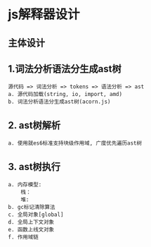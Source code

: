 #   js解释器设计

##  主体设计
## 1.词法分析语法分生成ast树
    源代码 => 词法分析 => tokens => 语法分析 => ast
    a. 源代码加载(string, io, import, amd)
    b. 词法分析语法分生成ast树(acorn.js)

## 2. ast树解析
    a. 使用就es6标准支持块级作用域, 广度优先遍历ast树
    
## 3. ast树执行
    a. 内存模型:
        栈：
        堆: 
    b. gc标记清除算法
    c. 全局对象[global]
    d. 全局上下文对象
    e. 函数上线文对象
    f. 作用域链